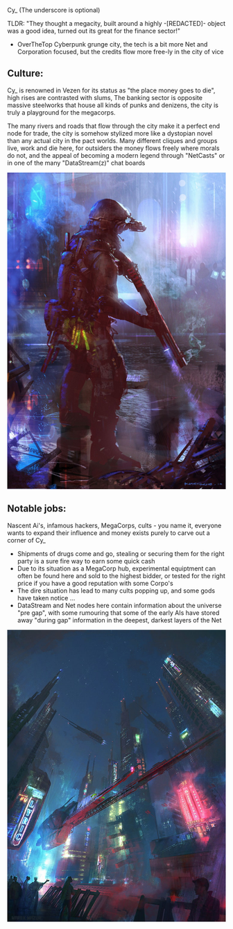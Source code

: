 Cy_ (The underscore is optional)

TLDR: "They thought a megacity, built around a highly -[REDACTED]- object was a good idea, turned out its great for the finance sector!"

- OverTheTop Cyberpunk grunge city, the tech is a bit more Net and Corporation focused, but the credits flow more free-ly in the city of vice

## Culture: 

Cy_ is renowned in Vezen for its status as "the place money goes to die", high rises are contrasted with slums, The banking sector is opposite massive steelworks that house all kinds of punks and denizens, the city is truly a playground for the megacorps. 

The many rivers and roads that flow through the city make it a perfect end node for trade, the city is somehow stylized more like a dystopian novel than any actual city in the pact worlds. Many different cliques and groups live, work and die here, for outsiders the money flows freely where morals do not, and the appeal of becoming a modern legend through "NetCasts" or in one of the many "DataStream(z)" chat boards

![git version](../../../../Resources/305a6470533ab3b517fedcbb2121eee5.jpg)

## Notable jobs: 

Nascent Ai's, infamous hackers, MegaCorps, cults - you name it, everyone wants to expand their influence and money exists purely to carve out a corner of Cy_

- Shipments of drugs come and go, stealing or securing them for the right party is a sure fire way to earn some quick cash
- Due to its situation as a MegaCorp hub, experimental equiptment can often be found here and sold to the highest bidder, or tested for the right price if you have a good reputation with some Corpo's
- The dire situation has lead to many cults popping up, and some gods have taken notice ...
- DataStream and Net nodes here contain information about the universe "pre gap", with some rumouring that some of the early AIs have stored away "during gap" information in the deepest, darkest layers of the Net


![git version](../../../../Resources/cyberpunk-marek-mazur-digital-city-wallpaper-preview.jpg)